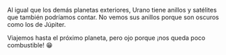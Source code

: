 Al igual que los demás planetas exteriores, Urano tiene anillos y satélites que también podríamos contar. No vemos sus anillos porque son oscuros como los de Júpiter. 

Viajemos hasta el próximo planeta, pero ojo porque ¡nos queda poco combustible! :grin: